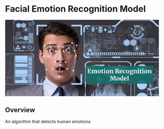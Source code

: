 # Facial Emotion Recognition Model
![Into Image](images/emotion.png)
## Overview
An algorithm that detects human emotions